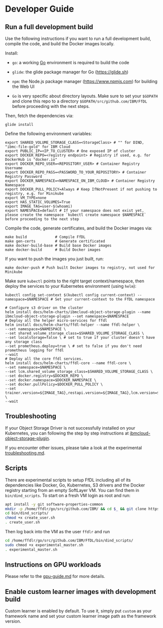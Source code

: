 # Developer Guide

## Run a full development build

Use the following instructions if you want to run a full development build, compile the code, and build the
Docker images locally.

Install:

* `go`: a working [Go](https://golang.org/) environment is required to build the code

* `glide`: the glide package manager for Go (https://glide.sh)

* `npm`: the Node.js package manager (https://www.npmjs.com) for building the Web UI

* `Go` is very specific about directory layouts. Make sure to set your `$GOPATH` and clone this repo to a directory
`$GOPATH/src/github.com/IBM/FfDL` before proceeding with the next steps.

Then, fetch the dependencies via:
```shell
glide install
```

Define the following environment variables:
```shell
export SHARED_VOLUME_STORAGE_CLASS=<StorageClass> # "" for DIND, "ibmc-file-gold" for IBM Cloud
export PUBLIC_IP=<IP_TO_CLUSTER> # One exposed IP of cluster
export DOCKER_REPO=<registry endpoint> # Registry if used, e.g. for DockerHub is "docker.io"
export DOCKER_REPO_USER=<REPOSITORY_USER> # Container Registry Username
export DOCKER_REPO_PASS=<PASSWORD_TO_YOUR_REPOSITORY> # Container Registry Password
export DOCKER_NAMESPACE=<NAMESPACE_ON_IBM_CLOUD> # Container Registry Namespace
export DOCKER_PULL_POLICY=Always # Keep IfNotPresent if not pushing to registry, e.g. for Minikube
export VM_TYPE=none
export HAS_STATIC_VOLUMES=True
export IMAGE_TAG=user-$(whoami)
export NAMESPACE=default # If your namespace does not exist yet, please create the namespace `kubectl create namespace $NAMESPACE` before proceeding to the next step
```

Compile the code, generate certificates, and build the Docker images via:
```shell
make build             # Compile FfDL
make gen-certs         # Generate certificated
make docker-build-base # Build base Docker images
make docker-build      # Build Docker images
```

If you want to push the images you just built, run:
```shell
make docker-push # Push built Docker images to registry, not used for Minikube
```

Make sure `kubectl` points to the right target context/namespace, then deploy the services to your Kubernetes
environment (using `helm`):
```shell
kubectl config set-context $(kubectl config current-context) --namespace=$NAMESPACE # Set your current-context to the FfDL namespace

# Configure s3 driver on the cluster
helm install docs/helm-charts/ibmcloud-object-storage-plugin --name ibmcloud-object-storage-plugin --set namespace=$NAMESPACE
# Deploy all the helper micro-services for ffdl
helm install docs/helm-charts/ffdl-helper --name ffdl-helper \
--set namespace=$NAMESPACE \
--set shared_volume_storage_class=$SHARED_VOLUME_STORAGE_CLASS \
--set localstorage=false \ # set to true if your cluster doesn't have any storage class
--set prometheus.deploy=true \ # set to false if you don't need prometheus logging for ffdl
--wait
# Deploy all the core ffdl services.
helm install docs/helm-charts/ffdl-core --name ffdl-core \
--set namespace=$NAMESPACE \
--set lcm.shared_volume_storage_class=$SHARED_VOLUME_STORAGE_CLASS \
--set docker.registry=$DOCKER_REPO \
--set docker.namespace=$DOCKER_NAMESPACE \
--set docker.pullPolicy=$DOCKER_PULL_POLICY \
--set trainer.version=${IMAGE_TAG},restapi.version=${IMAGE_TAG},lcm.version=${IMAGE_TAG},trainingdata.version=${IMAGE_TAG},databroker.tag=${IMAGE_TAG},databroker.version=${IMAGE_TAG},webui.version=${IMAGE_TAG} \
--wait
```

## Troubleshooting
If your Object Storage Driver is not successfully installed on your Kubernetes, you can following the step by step instructions at [ibmcloud-object-storage-plugin](https://github.com/IBM/ibmcloud-object-storage-plugin).

If you encounter other issues, please take a look at the experimental [troubleshooting.md](./troubleshooting.md).


## Scripts
There are experimental scripts to setup FfDL including all of its dependencies like Docker, Go, Kubernetes, S3 drivers and the Docker registry starting from an empty SoftLayer VM.
You can find them in `bin/dind_scripts`. To start on a fresh VM login as root and run:
```bash
apt install -y git software-properties-common
mkdir -p /home/ffdlr/go/src/github.com/IBM/ && cd $_ && git clone https://github.com/IBM/FfDL.git && cd FfDL
cd bin/dind_scripts/
chmod +x create_user.sh
. create_user.sh
```
Then log back into the VM as the user `ffdlr` and run
```bash
cd /home/ffdlr/go/src/github.com/IBM/FfDL/bin/dind_scripts/
sudo chmod +x experimental_master.sh
. experimental_master.sh
```

## Instructions on GPU workloads

Please refer to the [gpu-guide.md](gpu-guide.md) for more details.

## Enable custom learner images with development build

Custom learner is enabled by default. To use it, simply put `custom` as your framework name and set your custom learner image path as the framework version.
